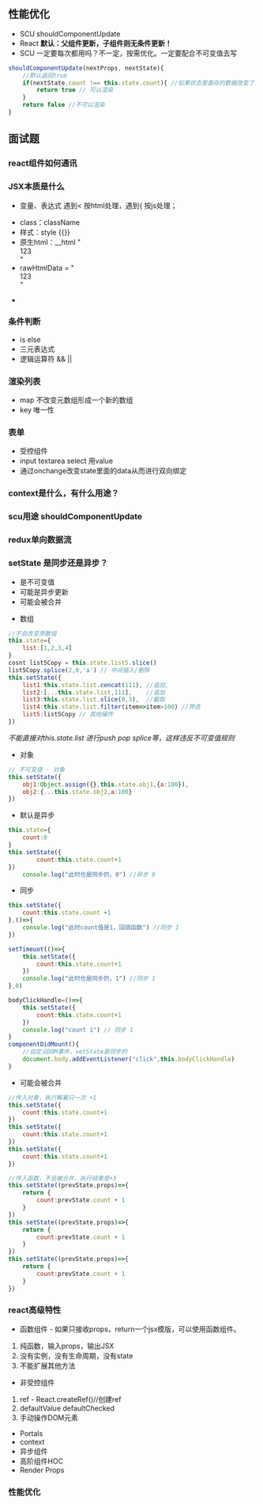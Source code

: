 ## 性能优化
- SCU  shouldComponentUpdate
- React **默认：父组件更新，子组件则无条件更新！**
- SCU 一定要每次都用吗？不一定，按需优化。一定要配合不可变值去写

```js
shouldComponentUpdate(nextProps, nextState){
    //默认返回true
    if(nextState.count !== this.state.count){ //如果状态里面存的数据改变了
        return true // 可以渲染
    }
    return false //不可以渲染
}
```


## 面试题
### react组件如何通讯
### JSX本质是什么
- 变量、表达式
遇到< 按html处理，遇到{ 按js处理；
* class：className
* 样式：style {{}}
* 原生html：__html "<div>123</div>"
* rawHtmlData = "<div>123</div>"
* <p dangerouslySetInnerHTML={rawHtmlData}></p>
### 条件判断
* is else
* 三元表达式
* 逻辑运算符 && ||
### 渲染列表
* map 不改变元数组形成一个新的数组
* key 唯一性
### 表单
* 受控组件
* input textarea select 用value
* 通过onchange改变state里面的data从而进行双向绑定

### context是什么，有什么用途？
### scu用途 shouldComponentUpdate
### redux单向数据流
### setState 是同步还是异步？
* 是不可变值
* 可能是异步更新
* 可能会被合并
- 数组
```js
//不会改变原数组
this.state={
    list:[1,2,3,4]
}
cosnt list5Copy = this.state.list5.slice()
list5Copy.splice(2,0,'a') // 中间插入/删除
this.setState({
    list1:this.state.list.concat(111), //追加,
    list2:[...this.state.list,111],    //追加
    list3:this.state.list.slice(0,3),  //截取
    list4:this.state.list.filter(item=>item>100) //筛选
    list5:list5Copy // 其他操作
})
```
*不能直接对this.state.list 进行push pop splice等，这样违反不可变值规则*
- 对象
```js
// 不可变值 - 对象
this.setState({
    obj1:Object.assign({},this.state.obj1,{a:100}),
    obj2:{...this.state.obj2,a:100}
})
```
* 默认是异步
```js
this.state={
    count:0
}
this.setState({
        count:this.state.count+1
})
    console.log("此时也是同步的，0") //异步 0
```
* 同步
```js
this.setState({
    count:this.state.count +1
},()=>{
    console.log("此时count值是1，回调函数") //同步 1
})
```

```js
setTimeuot(()=>{
    this.setState({
        count:this.state.count+1
    })
    console.log("此时也是同步的，1") //同步 1
},0)
```
```js
bodyClickHandle=()=>{
    this.setState({
        count:this.state.count+1
    })
    console.log("count 1") // 同步 1
}
componentDidMount(){
    //自定义DOM事件，setState是同步的
    document.body.addEventListener("click",this.bodyClickHandle)
}
```
- 可能会被合并
```js
//传入对象，执行解雇只一次 +1
this.setState({
    count:this.state.count+1
})
this.setState({
    count:this.state.count+1
})
this.setState({
    count:this.state.count+1
})

//传入函数，不会被合并，执行结果是+3
this.setState((prevState,props)=>{
    return {
        count:prevState.count + 1
    }
})
this.setState((prevState,props)=>{
    return {
        count:prevState.count + 1
    }
})
this.setState((prevState,props)=>{
    return {
        count:prevState.count + 1
    }
})
```

### react高级特性
* 函数组件 - 如果只接收props，return一个jsx模版，可以使用函数组件。
1. 纯函数，输入props，输出JSX
2. 没有实例，没有生命周期，没有state
3. 不能扩展其他方法
* 非受控组件
1. ref - React.createRef()//创建ref
2. defaultValue defaultChecked
3. 手动操作DOM元素
* Portals
* context
* 异步组件
* 高阶组件HOC
* Render Props

### 性能优化